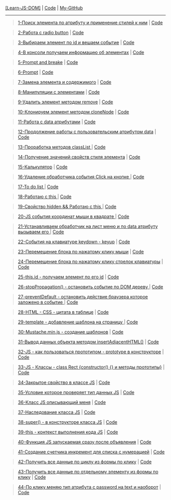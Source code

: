 <a href="https://dmitriy-1986.github.io/Learn-JS-DOM/">[Learn-JS-DOM]</a> | <a href="https://github.com/Dmitriy-1986/Learn-JS-DOM">Code</a> |
<a href='https://github.com/Dmitriy-1986'>My-GitHub</a>
<hr>

><a href="https://dmitriy-1986.github.io/Learn-JS-DOM/learn-1.html">1-Поиск элемента по атрибуту и применение стилей к ним</a> | <a href="https://github.com/Dmitriy-1986/Learn-JS-DOM/blob/main/learn-1.html">Code</a><br>

><a href="https://dmitriy-1986.github.io/Learn-JS-DOM/learn-2.html">2-Работа с radio button</a> | <a href="https://github.com/Dmitriy-1986/Learn-JS-DOM/blob/main/learn-2.html">Code</a><br>

><a href="https://dmitriy-1986.github.io/Learn-JS-DOM/learn-3.html">3-Выбираем элемент по id и вешаем событие</a> | <a href="https://github.com/Dmitriy-1986/Learn-JS-DOM/blob/main/learn-3.html">Code</a><br>

><a href="https://dmitriy-1986.github.io/Learn-JS-DOM/learn-4.html">4-В консоли получаем информацию об элементах</a> | <a href="https://github.com/Dmitriy-1986/Learn-JS-DOM/blob/main/learn-4.html">Code</a><br>

><a href="https://dmitriy-1986.github.io/Learn-JS-DOM/learn-5.html">5-Prompt and breake</a> | <a href="https://github.com/Dmitriy-1986/Learn-JS-DOM/blob/main/learn-5.html">Code</a><br>

><a href="https://dmitriy-1986.github.io/Learn-JS-DOM/learn-6.html">6-Prompt</a> | <a href="https://github.com/Dmitriy-1986/Learn-JS-DOM/blob/main/learn-6.html">Code</a><br>

><a href="https://dmitriy-1986.github.io/Learn-JS-DOM/learn-7.html">7-Замена элемента и содержимого</a> | <a href="https://github.com/Dmitriy-1986/Learn-JS-DOM/blob/main/learn-7.html">Code</a><br>

><a href="https://dmitriy-1986.github.io/Learn-JS-DOM/learn-8.html">8-Манипуляции с элементами</a> | <a href="https://github.com/Dmitriy-1986/Learn-JS-DOM/blob/main/learn-8.html">Code</a><br>

><a href="https://dmitriy-1986.github.io/Learn-JS-DOM/learn-9.html">9-Удалить элемент методом remove</a> | <a href="https://github.com/Dmitriy-1986/Learn-JS-DOM/blob/main/learn-9.html">Code</a><br>

><a href="https://dmitriy-1986.github.io/Learn-JS-DOM/learn-10.html">10-Клонируем элемент методом cloneNode</a> | <a href="https://github.com/Dmitriy-1986/Learn-JS-DOM/blob/main/learn-10.html">Code</a><br>

><a href="https://dmitriy-1986.github.io/Learn-JS-DOM/learn-11.html">11-Работа с data атрибутами</a> | <a href="https://github.com/Dmitriy-1986/Learn-JS-DOM/blob/main/learn-11.html">Code</a><br>

><a href="https://dmitriy-1986.github.io/Learn-JS-DOM/learn-12.html">12-Продолжение работы с пользовательским атрибутом data</a> | <a href="https://github.com/Dmitriy-1986/Learn-JS-DOM/blob/main/learn-12.html">Code</a><br>

><a href="https://dmitriy-1986.github.io/Learn-JS-DOM/learn-13.html">13-Проработка методов classList </a> | <a href="https://github.com/Dmitriy-1986/Learn-JS-DOM/blob/main/learn-13.html">Code</a><br>

><a href="https://dmitriy-1986.github.io/Learn-JS-DOM/learn-14.html">14-Получение значений свойств стиля элемента</a> | <a href="https://github.com/Dmitriy-1986/Learn-JS-DOM/blob/main/learn-14.html">Code</a><br>

><a href="https://dmitriy-1986.github.io/Learn-JS-DOM/learn-15.html">15-Калькулятор</a> | <a href="https://github.com/Dmitriy-1986/Learn-JS-DOM/blob/main/learn-15.html">Code</a><br>

><a href="https://dmitriy-1986.github.io/Learn-JS-DOM/learn-16.html">16-Удаление обработчика события Click на кнопке  </a> | <a href="https://github.com/Dmitriy-1986/Learn-JS-DOM/blob/main/learn-16.html">Code</a><br>

><a href="https://dmitriy-1986.github.io/Learn-JS-DOM/learn-17.html">17-To do list  </a> | <a href="https://github.com/Dmitriy-1986/Learn-JS-DOM/blob/main/learn-17.html">Code</a><br>

><a href="https://dmitriy-1986.github.io/Learn-JS-DOM/learn-18.html">18-Работаю с this  </a> | <a href="https://github.com/Dmitriy-1986/Learn-JS-DOM/blob/main/learn-18.html">Code</a><br>

><a href="https://dmitriy-1986.github.io/Learn-JS-DOM/learn-19.html">19-Свойство hidden && Работаю с this  </a> | <a href="https://github.com/Dmitriy-1986/Learn-JS-DOM/blob/main/learn-19.html">Code</a><br>

><a href="https://dmitriy-1986.github.io/Learn-JS-DOM/learn-20.html">20-JS события координат мыши в квадрате  </a> | <a href="https://github.com/Dmitriy-1986/Learn-JS-DOM/blob/main/learn-20.html">Code</a><br>

><a href="https://dmitriy-1986.github.io/Learn-JS-DOM/learn-21.html">21-Устанавливаем обработчик на лист меню и по data атрибуту вызываем его  </a> | <a href="https://github.com/Dmitriy-1986/Learn-JS-DOM/blob/main/learn-21.html">Code</a><br>

><a href="https://dmitriy-1986.github.io/Learn-JS-DOM/learn-22.html">22-События на клавиатуре keydown - keyup</a> | <a href="https://github.com/Dmitriy-1986/Learn-JS-DOM/blob/main/learn-22.html">Code</a><br>

><a href="https://dmitriy-1986.github.io/Learn-JS-DOM/learn-23.html">23-Перемещение блока по нажатому клику мыши</a> | <a href="https://github.com/Dmitriy-1986/Learn-JS-DOM/blob/main/learn-23.html">Code</a><br>

><a href="https://dmitriy-1986.github.io/Learn-JS-DOM/learn-24.html">24-Перемещение блока по нажатому клику стрелок клавиатуры</a> | <a href="https://github.com/Dmitriy-1986/Learn-JS-DOM/blob/main/learn-24.html">Code</a><br>

><a href="https://dmitriy-1986.github.io/Learn-JS-DOM/learn-25.html">25-this.id - получаем элемент по его id</a> | <a href="https://github.com/Dmitriy-1986/Learn-JS-DOM/blob/main/learn-25.html">Code</a><br>

><a href="https://dmitriy-1986.github.io/Learn-JS-DOM/learn-26.html">26-stopPropagation() - остановить событие по DOM дереву </a> | <a href="https://github.com/Dmitriy-1986/Learn-JS-DOM/blob/main/learn-26.html">Code</a><br>

><a href="https://dmitriy-1986.github.io/Learn-JS-DOM/learn-27.html">27-preventDefault - остановить действие браузера которое заложено в событие </a> | <a href="https://github.com/Dmitriy-1986/Learn-JS-DOM/blob/main/learn-27.html">Code</a><br>

><a href="https://dmitriy-1986.github.io/Learn-JS-DOM/learn-28.html">28-HTML - CSS - цитата в таблице</a> | <a href="https://github.com/Dmitriy-1986/Learn-JS-DOM/blob/main/learn-28.html">Code</a><br>

><a href="https://dmitriy-1986.github.io/Learn-JS-DOM/learn-29.html">29-template - добавление шаблона на страницу </a> | <a href="https://github.com/Dmitriy-1986/Learn-JS-DOM/blob/main/learn-29.html">Code</a><br>

><a href="https://dmitriy-1986.github.io/Learn-JS-DOM/learn-30.html">30-Mustache.min.js - создание шаблонов</a> | <a href="https://github.com/Dmitriy-1986/Learn-JS-DOM/blob/main/learn-30.html">Code</a><br>

><a href="https://dmitriy-1986.github.io/Learn-JS-DOM/learn-31.html">31-Вывод данных объекта методом insertAdjacentHTML()</a> | <a href="https://github.com/Dmitriy-1986/Learn-JS-DOM/blob/main/learn-31.html">Code</a><br>

><a href="https://dmitriy-1986.github.io/Learn-JS-DOM/learn-32.html">32-JS - как пользоваться прототипом - prototype в конструкторе</a> | <a href="https://github.com/Dmitriy-1986/Learn-JS-DOM/blob/main/learn-32.html">Code</a><br>

><a href="https://dmitriy-1986.github.io/Learn-JS-DOM/learn-33.html">33-JS - Классы - class Rect {constructor() {} и методы прототипы}</a> | <a href="https://github.com/Dmitriy-1986/Learn-JS-DOM/blob/main/learn-33.html">Code</a><br>

><a href="https://dmitriy-1986.github.io/Learn-JS-DOM/learn-34.html">34-Закрытое свойство в классе JS</a> | <a href="https://github.com/Dmitriy-1986/Learn-JS-DOM/blob/main/learn-34.html">Code</a><br>

><a href="https://dmitriy-1986.github.io/Learn-JS-DOM/learn-35.html">35-Условие которое проверяет тип данных JS</a> | <a href="https://github.com/Dmitriy-1986/Learn-JS-DOM/blob/main/learn-35.html">Code</a><br>

><a href="https://dmitriy-1986.github.io/Learn-JS-DOM/learn-36.html">36-Класс JS описывающий меня</a> | <a href="https://github.com/Dmitriy-1986/Learn-JS-DOM/blob/main/learn-36.html">Code</a><br>

><a href="https://dmitriy-1986.github.io/Learn-JS-DOM/learn-37.html">37-Наследование класса JS</a> | <a href="https://github.com/Dmitriy-1986/Learn-JS-DOM/blob/main/learn-37.html">Code</a><br>

><a href="https://dmitriy-1986.github.io/Learn-JS-DOM/learn-38.html">38-super() - в конструкторе класса JS</a> | <a href="https://github.com/Dmitriy-1986/Learn-JS-DOM/blob/main/learn-38.html">Code</a><br>

><a href="https://dmitriy-1986.github.io/Learn-JS-DOM/learn-39.html">39-this - контекст выполнения кода  JS</a> | <a href="https://github.com/Dmitriy-1986/Learn-JS-DOM/blob/main/learn-39.html">Code</a><br>

><a href="https://dmitriy-1986.github.io/Learn-JS-DOM/learn-40.html">40-Функция JS запускаемая сразу после объявления</a> | <a href="https://github.com/Dmitriy-1986/Learn-JS-DOM/blob/main/learn-40.html">Code</a><br>

><a href="https://dmitriy-1986.github.io/Learn-JS-DOM/learn-41.html">41-Создание счетчика инкремент для списка с нумерацией</a> | <a href="https://github.com/Dmitriy-1986/Learn-JS-DOM/blob/main/learn-41.html">Code</a><br>

><a href="https://dmitriy-1986.github.io/Learn-JS-DOM/learn-42.html">42-Получить все данные по циклу из формы по клику</a> | <a href="https://github.com/Dmitriy-1986/Learn-JS-DOM/blob/main/learn-42.html">Code</a><br>

><a href="https://dmitriy-1986.github.io/Learn-JS-DOM/learn-43.html">43-Получить все данные по отдельному элементу из формы по клику</a> | <a href="https://github.com/Dmitriy-1986/Learn-JS-DOM/blob/main/learn-43.html">Code</a><br>

><a href="https://dmitriy-1986.github.io/Learn-JS-DOM/learn-44.html">44-По клику меняю тип атрибута с password на text и наоборот</a> | <a href="https://github.com/Dmitriy-1986/Learn-JS-DOM/blob/main/learn-44.html">Code</a><br>


